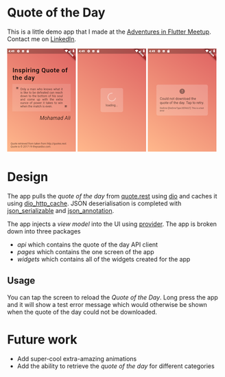# Quote of the Day

This is a little demo app that I made at the [Adventures in Flutter Meetup](https://www.meetup.com/Adventures-in-Flutter-Firebase). Contact me on [LinkedIn](https://www.linkedin.com/in/je-thompson).

![main screen](./docs/main.png)
![main screen](./docs/loading.png)
![main screen](./docs/error.png)

# Design

The app pulls the *quote of the day* from [quote.rest](http://quotes.rest) using [dio](https://pub.dev/packages/dio) and caches it using [dio_http_cache](https://github.com/hurshi/dio-http-cache). JSON deserialisation is completed with [json_serializable](https://pub.dev/packages/json_serializable) and [json_annotation](https://pub.dev/packages/json_annotation).

The app injects a *view model* into the UI using [provider](). The app is broken down into three packages
* *api* which contains the quote of the day API client
* *pages* which contains the one screen of the app
* *widgets* which contains all of the widgets created for the app

## Usage

You can tap the screen to reload the *Quote of the Day*. Long press the app and it will show a test error message which would otherwise be shown when the quote of the day could not be downloaded.

# Future work

* Add super-cool extra-amazing animations
* Add the ability to retrieve the *quote of the day* for different categories

